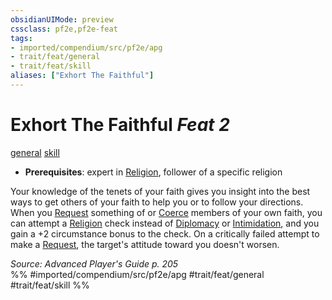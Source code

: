 ```yaml
---
obsidianUIMode: preview
cssclass: pf2e,pf2e-feat
tags:
- imported/compendium/src/pf2e/apg
- trait/feat/general
- trait/feat/skill
aliases: ["Exhort The Faithful"]
---
```

# Exhort The Faithful  *Feat 2*  
[general](general.md)  [skill](skill.md)  

- **Prerequisites**: expert in [Religion](../skills.md#Religion), follower of a specific religion

Your knowledge of the tenets of your faith gives you insight into the best ways to get others of your faith to help you or to follow your directions. When you [Request](request.md) something of or [Coerce](coerce.md) members of your own faith, you can attempt a [Religion](../skills.md#Religion) check instead of [Diplomacy](../skills.md#Diplomacy) or [Intimidation](../skills.md#Intimidation), and you gain a +2 circumstance bonus to the check. On a critically failed attempt to make a [Request](request.md), the target's attitude toward you doesn't worsen.

*Source: Advanced Player's Guide p. 205*  
%% #imported/compendium/src/pf2e/apg #trait/feat/general #trait/feat/skill %%